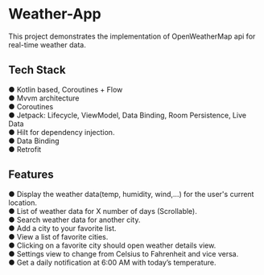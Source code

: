# Weather-App
This project demonstrates the implementation of OpenWeatherMap api for real-time weather data.

## Tech Stack <br>

● Kotlin based, Coroutines + Flow<br>
● Mvvm architecture <br>
● Coroutines <br>
● Jetpack: Lifecycle, ViewModel, Data Binding, Room Persistence, Live Data <br>
● Hilt for dependency injection.<br>
● Data Binding <br>
● Retrofit<br>

## Features <br>
● Display the weather data(temp, humidity, wind,...) for the user's current location.<br>
● List of weather data for X number of days (Scrollable).<br>
● Search weather data for another city.<br>
● Add a city to your favorite list.<br>
● View a list of favorite cities.<br>
● Clicking on a favorite city should open weather details view.<br>
● Settings view to change from Celsius to Fahrenheit and vice versa.<br>
● Get a daily notification at 6:00 AM with today’s temperature.<br>

